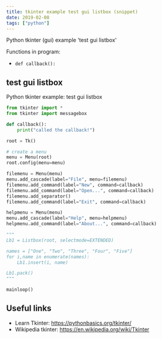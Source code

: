 ```yaml
---
title: tkinter example test gui listbox (snippet)
date: 2019-02-08
tags: ["python"]
---
```

Python tkinter (gui) example 'test gui listbox'

Functions in program: 
* `def callback():`

## test gui listbox

Python tkinter example: test gui listbox

```python
from tkinter import *
from tkinter import messagebox

def callback():
    print("called the callback!")

root = Tk()

# create a menu
menu = Menu(root)
root.config(menu=menu)

filemenu = Menu(menu)
menu.add_cascade(label="File", menu=filemenu)
filemenu.add_command(label="New", command=callback)
filemenu.add_command(label="Open...", command=callback)
filemenu.add_separator()
filemenu.add_command(label="Exit", command=callback)

helpmenu = Menu(menu)
menu.add_cascade(label="Help", menu=helpmenu)
helpmenu.add_command(label="About...", command=callback)

"""
Lb1 = Listbox(root, selectmode=EXTENDED)

names = ["One", "Two", "Three", "Four", "Five"]
for i,name in enumerate(names):
    Lb1.insert(i, name)

Lb1.pack()
"""

mainloop()


```

## Useful links

- Learn Tkinter: https://pythonbasics.org/tkinter/
- Wikipedia tkinter: https://en.wikipedia.org/wiki/Tkinter
